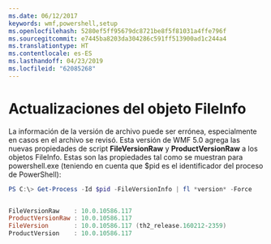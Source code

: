 ```yaml
---
ms.date: 06/12/2017
keywords: wmf,powershell,setup
ms.openlocfilehash: 5280ef5ff95679dc8721be8f5f81031a4ffe796f
ms.sourcegitcommit: e7445ba8203da304286c591ff513900ad1c244a4
ms.translationtype: HT
ms.contentlocale: es-ES
ms.lasthandoff: 04/23/2019
ms.locfileid: "62085268"
---
```

# <a name="updates-to-fileinfo-object"></a>Actualizaciones del objeto FileInfo
La información de la versión de archivo puede ser errónea, especialmente en casos en el archivo se revisó. Esta versión de WMF 5.0 agrega las nuevas propiedades de script **FileVersionRaw** y **ProductVersionRaw** a los objetos FileInfo. Estas son las propiedades tal como se muestran para powershell.exe (teniendo en cuenta que $pid es el identificador del proceso de PowerShell):

```powershell
PS C:\> Get-Process -Id $pid -FileVersionInfo | fl *version* -Force


FileVersionRaw    : 10.0.10586.117
ProductVersionRaw : 10.0.10586.117
FileVersion       : 10.0.10586.117 (th2_release.160212-2359)
ProductVersion    : 10.0.10586.117
